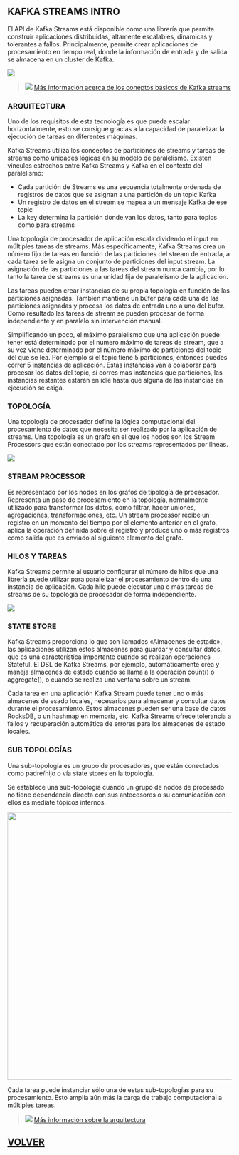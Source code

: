 ## KAFKA STREAMS INTRO

El API de Kafka Streams está disponible como una librería que permite construir aplicaciones distribuidas, altamente escalables, dinámicas y tolerantes a fallos.
Principalmente, permite crear aplicaciones de procesamiento en tiempo real, donde la información de entrada y de salida se almacena en un cluster de Kafka.

![](static/kafka_1.png)

> ![](static/informacion.png) [Más información acerca de los coneptos básicos de Kafka streams](https://docs.confluent.io/platform/current/streams/concepts.html)
### ARQUITECTURA

Uno de los requisitos de esta tecnología es que pueda escalar horizontalmente, esto se consigue gracias a la capacidad de paralelizar la ejecución de tareas en diferentes máquinas.

Kafka Streams utiliza los conceptos de particiones de streams y tareas de streams como unidades lógicas en su modelo de paralelismo. Existen vínculos estrechos entre Kafka Streams y Kafka en el contexto del paralelismo:

* Cada partición de Streams es una secuencia totalmente ordenada de registros de datos que se asignan a una partición de un topic Kafka
* Un registro de datos en el stream se mapea a un mensaje Kafka de ese topic
* La key determina la partición donde van los datos, tanto para topics como para streams

Una topología de procesador de aplicación escala dividendo el input en múltiples tareas de streams. Más específicamente, Kafka Streams crea un número fijo de tareas en función de las particiones del stream de entrada, a cada tarea se le asigna un conjunto de particiones del input stream. La asignación de las particiones a las tareas del stream nunca cambia, por lo tanto la tarea de streams es una unidad fija de paralelismo de la aplicación.

Las tareas pueden crear instancias de su propia topología en función de las particiones asignadas. También mantiene un búfer para cada una de las particiones asignadas y procesa los datos de entrada uno a uno del bufer. Como resultado las tareas de stream se pueden procesar de forma independiente y en paralelo sin intervención manual.

Simplificando un poco, el máximo paralelismo que una aplicación puede tener está determinado por el numero máximo de tareas de stream, que a su vez viene determinado por el número máximo de particiones del topic del que se lea. Por ejemplo si el topic tiene 5 particiones, entonces puedes correr 5 instancias de aplicación.  Estas instancias van a colaborar para procesar los datos del topic, si corres más instancias que particiones, las instancias restantes estarán en idle hasta que alguna de las instancias en ejecución se caiga.

### TOPOLOGÍA

Una topología de procesador define la lógica computacional del procesamiento de datos que necesita ser realizado por la aplicación de streams. Una topología es un grafo en el que los nodos son los Stream Processors que están conectado por los streams representados por líneas.

![](static/topology.webp)

### STREAM PROCESSOR

Es representado por los nodos en los grafos de tipología de procesador. Representa un paso de procesamiento en la topología, normalmente utilizado para transformar los datos, como filtrar, hacer uniones, agregaciones, transformaciones, etc.
Un stream processor recibe un registro en un momento del tiempo por el elemento anterior en el grafo, aplica la operación definida sobre el registro y produce uno o más registros como salida que es enviado al siguiente elemento del grafo.

### HILOS Y TAREAS

Kafka Streams permite al usuario configurar el número de hilos que una librería puede utilizar para paralelizar el procesamiento dentro de una instancia de aplicación. Cada hilo puede ejecutar una o más tareas de streams de su topología de procesador de forma independiente.

![](static/architecture.jpg)

### STATE STORE

Kafka Streams proporciona lo que son llamados «Almacenes de estado», las aplicaciones utilizan estos almacenes para guardar y consultar datos, que es una característica importante cuando se realizan operaciones Stateful. El DSL de Kafka Streams, por ejemplo, automáticamente crea y maneja almacenes de estado cuando se llama a la operación count() o aggregate(), o cuando se realiza una ventana sobre un stream.

Cada tarea en una aplicación Kafka Stream puede tener uno o más almacenes de esado locales, necesarios para almacenar y consultar datos durante el procesamiento. Estos almacenes pueden ser una base de datos RocksDB, o un hashmap en memoria, etc. Kafka Streams ofrece tolerancia a fallos y recuperación automática de errores para los almacenes de estado locales.

### SUB TOPOLOGÍAS
Una sub-topología es un grupo de procesadores, que están conectados como padre/hijo o vía state stores en la topología.

Se establece una sub-topología cuando un grupo de nodos de procesado no tiene dependencia directa con sus antecesores o su comunicación con ellos es mediate tópicos internos.

<img width=600pt src="static/sub-topologies.png">

Cada tarea puede instanciar sólo una de estas sub-topologías para su procesamiento. Esto amplía aún más la carga de trabajo computacional a múltiples tareas. 

> ![](static/informacion.png) [Más información sobre la arquitectura](https://docs.confluent.io/platform/current/streams/architecture.html)

## [VOLVER](readme.md)
